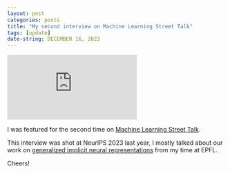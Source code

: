 ```yaml
---
layout: post
categories: posts
title: "My second interview on Machine Learning Street Talk"
tags: [update]
date-string: DECEMBER 16, 2023
---
```


<div class='video-container'>
    <iframe src="https://www.youtube-nocookie.com/embed/v5NysEyZkl0" frameborder="0" allowfullscreen></iframe>
</div>

I was featured for the second time on [Machine Learning Street Talk](https://www.youtube.com/channel/UCMLtBahI5DMrt0NPvDSoIRQ).

This interview was shot at NeurIPS 2023 last year, I mostly talked about our work on 
[generalized implicit neural representations](https://arxiv.org/abs/2205.15674) from my time at EPFL.

Cheers!     
